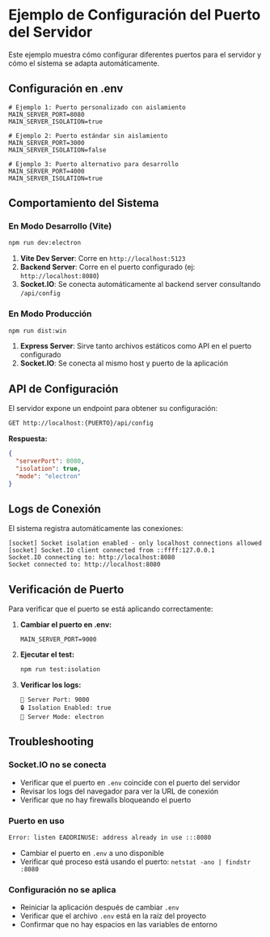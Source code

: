 # Ejemplo de Configuración del Puerto del Servidor

Este ejemplo muestra cómo configurar diferentes puertos para el servidor y cómo el sistema se adapta automáticamente.

## Configuración en .env

```env
# Ejemplo 1: Puerto personalizado con aislamiento
MAIN_SERVER_PORT=8080
MAIN_SERVER_ISOLATION=true

# Ejemplo 2: Puerto estándar sin aislamiento  
MAIN_SERVER_PORT=3000
MAIN_SERVER_ISOLATION=false

# Ejemplo 3: Puerto alternativo para desarrollo
MAIN_SERVER_PORT=4000
MAIN_SERVER_ISOLATION=true
```

## Comportamiento del Sistema

### En Modo Desarrollo (Vite)
```bash
npm run dev:electron
```

1. **Vite Dev Server**: Corre en `http://localhost:5123`
2. **Backend Server**: Corre en el puerto configurado (ej: `http://localhost:8080`)
3. **Socket.IO**: Se conecta automáticamente al backend server consultando `/api/config`

### En Modo Producción
```bash
npm run dist:win
```

1. **Express Server**: Sirve tanto archivos estáticos como API en el puerto configurado
2. **Socket.IO**: Se conecta al mismo host y puerto de la aplicación

## API de Configuración

El servidor expone un endpoint para obtener su configuración:

```bash
GET http://localhost:{PUERTO}/api/config
```

**Respuesta:**
```json
{
  "serverPort": 8080,
  "isolation": true,
  "mode": "electron"
}
```

## Logs de Conexión

El sistema registra automáticamente las conexiones:

```
[socket] Socket isolation enabled - only localhost connections allowed
[socket] Socket.IO client connected from ::ffff:127.0.0.1
Socket.IO connecting to: http://localhost:8080
Socket connected to: http://localhost:8080
```

## Verificación de Puerto

Para verificar que el puerto se está aplicando correctamente:

1. **Cambiar el puerto en .env:**
   ```env
   MAIN_SERVER_PORT=9000
   ```

2. **Ejecutar el test:**
   ```bash
   npm run test:isolation
   ```

3. **Verificar los logs:**
   ```
   📡 Server Port: 9000
   🔒 Isolation Enabled: true
   🔧 Server Mode: electron
   ```

## Troubleshooting

### Socket.IO no se conecta
- Verificar que el puerto en `.env` coincide con el puerto del servidor
- Revisar los logs del navegador para ver la URL de conexión
- Verificar que no hay firewalls bloqueando el puerto

### Puerto en uso
```bash
Error: listen EADDRINUSE: address already in use :::8080
```
- Cambiar el puerto en `.env` a uno disponible
- Verificar qué proceso está usando el puerto: `netstat -ano | findstr :8080`

### Configuración no se aplica
- Reiniciar la aplicación después de cambiar `.env`
- Verificar que el archivo `.env` está en la raíz del proyecto
- Confirmar que no hay espacios en las variables de entorno